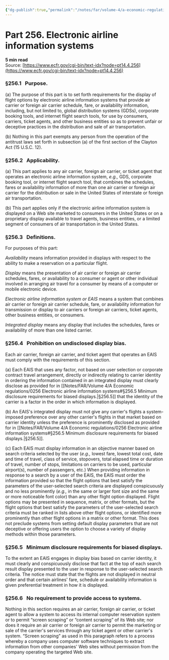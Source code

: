 ```yaml
---
{"dg-publish":true,"permalink":"/notes/far/volume-4/a-economic-regulations/0256-electronic-airline-information-systems/","title":"0256 Electronic airline information systems"}
---
```



# Part 256. Electronic airline information systems
**5 min read**  
Source: [https://www.ecfr.gov/cgi-bin/text-idx?node=pt14.4.256](https://www.ecfr.gov/cgi-bin/text-idx?node=pt14.4.256)

<div>

### §256.1   Purpose.

\(a\) The purpose of this part is to set forth requirements for the display of flight options by electronic airline information systems that provide air carrier or foreign air carrier schedule, fare, or availability information, including, but not limited to, global distribution systems (GDSs), corporate booking tools, and internet flight search tools, for use by consumers, carriers, ticket agents, and other business entities so as to prevent unfair or deceptive practices in the distribution and sale of air transportation.

\(b\) Nothing in this part exempts any person from the operation of the antitrust laws set forth in subsection (a) of the first section of the Clayton Act (15 U.S.C. 12).

### §256.2   Applicability.

\(a\) This part applies to any air carrier, foreign air carrier, or ticket agent that operates an electronic airline information system, *e.g.,* GDS, corporate booking tool, or internet flight search tool, that combines the schedules, fares or availability information of more than one air carrier or foreign air carrier for the distribution or sale in the United States of interstate or foreign air transportation.

\(b\) This part applies only if the electronic airline information system is displayed on a Web site marketed to consumers in the United States or on a proprietary display available to travel agents, business entities, or a limited segment of consumers of air transportation in the United States.

### §256.3   Definitions.

For purposes of this part:

*Availability* means information provided in displays with respect to the ability to make a reservation on a particular flight.

*Display* means the presentation of air carrier or foreign air carrier schedules, fares, or availability to a consumer or agent or other individual involved in arranging air travel for a consumer by means of a computer or mobile electronic device.

*Electronic airline information system or EAIS* means a system that combines air carrier or foreign air carrier schedule, fare, or availability information for transmission or display to air carriers or foreign air carriers, ticket agents, other business entities, or consumers.

*Integrated display* means any display that includes the schedules, fares or availability of more than one listed carrier.

### §256.4   Prohibition on undisclosed display bias.

Each air carrier, foreign air carrier, and ticket agent that operates an EAIS must comply with the requirements of this section.

\(a\) Each EAIS that uses any factor, not based on user selection or corporate contract travel arrangement, directly or indirectly relating to carrier identity in ordering the information contained in an integrated display must clearly disclose as provided for in [[Notes/FAR/Volume 4/A Economic regulations/0256 Electronic airline information systems#§256.5   Minimum disclosure requirements for biased displays.\|§256.5]] that the identity of the carrier is a factor in the order in which information is displayed.

\(b\) An EAIS's integrated display must not give any carrier's flights a system-imposed preference over any other carrier's flights in that market based on carrier identity unless the preference is prominently disclosed as provided for in [[Notes/FAR/Volume 4/A Economic regulations/0256 Electronic airline information systems#§256.5   Minimum disclosure requirements for biased displays.\|§256.5]].

\(c\) Each EAIS must display information in an objective manner based on search criteria selected by the user (*e.g.,* lowest fare, lowest total cost, date and time of travel, class of service, stopovers, total elapsed time or duration of travel, number of stops, limitations on carriers to be used, particular airport(s), number of passengers, etc.) When providing information in response to a search by a user of the EAIS, the EAIS must order the information provided so that the flight options that best satisfy the parameters of the user-selected search criteria are displayed conspicuously and no less prominently (*e.g.,* in the same or larger font size and the same or more noticeable font color) than any other flight option displayed. Flight options may be presented in sequence, matrix, or other formats, but the flight options that best satisfy the parameters of the user-selected search criteria must be ranked in lists above other flight options, or identified more prominently than other flight options in a matrix or other format. This does not preclude systems from setting default display parameters that are not deceptive or offering users the option to choose a variety of display methods within those parameters.

### §256.5   Minimum disclosure requirements for biased displays.

To the extent an EAIS engages in display bias based on carrier identity, it must clearly and conspicuously disclose that fact at the top of each search result display presented to the user in response to the user-selected search criteria. The notice must state that the flights are not displayed in neutral order and that certain airlines' fare, schedule or availability information is given preferential treatment in how it is displayed.

### §256.6   No requirement to provide access to systems.

Nothing in this section requires an air carrier, foreign air carrier, or ticket agent to allow a system to access its internal computer reservation system or to permit “screen scraping” or “content scraping” of its Web site; nor does it require an air carrier or foreign air carrier to permit the marketing or sale of the carrier's services through any ticket agent or other carrier's system. “Screen scraping” as used in this paragraph refers to a process whereby a company uses computer software techniques to extract information from other companies' Web sites without permission from the company operating the targeted Web site.

</div>